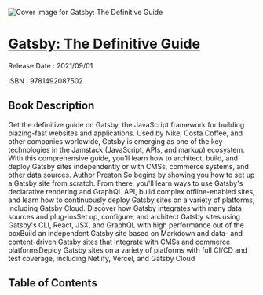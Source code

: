 ![Cover image for Gatsby: The Definitive Guide](https://imgdetail.ebookreading.net/cover/cover/202109/EB9781492087502.jpg)

[Gatsby: The Definitive Guide](https://ebookreading.net/view/book/Gatsby%3A+The+Definitive+Guide-EB9781492087502_1.html "Gatsby: The Definitive Guide")
====================================================================================================================

Release Date : 2021/09/01

ISBN : 9781492087502

Book Description
-----------------

Get the definitive guide on Gatsby, the JavaScript framework for building blazing-fast websites and applications. Used by Nike, Costa Coffee, and other companies worldwide, Gatsby is emerging as one of the key technologies in the Jamstack (JavaScript, APIs, and markup) ecosystem. With this comprehensive guide, you'll learn how to architect, build, and deploy Gatsby sites independently or with CMSs, commerce systems, and other data sources.
Author Preston So begins by showing you how to set up a Gatsby site from scratch. From there, you'll learn ways to use Gatsby's declarative rendering and GraphQL API, build complex offline-enabled sites, and learn how to continuously deploy Gatsby sites on a variety of platforms, including Gatsby Cloud.
Discover how Gatsby integrates with many data sources and plug-insSet up, configure, and architect Gatsby sites using Gatsby's CLI, React, JSX, and GraphQL with high performance out of the boxBuild an independent Gatsby site based on Markdown and data- and content-driven Gatsby sites that integrate with CMSs and commerce platformsDeploy Gatsby sites on a variety of platforms with full CI/CD and test coverage, including Netlify, Vercel, and Gatsby Cloud

Table of Contents
-----------------

